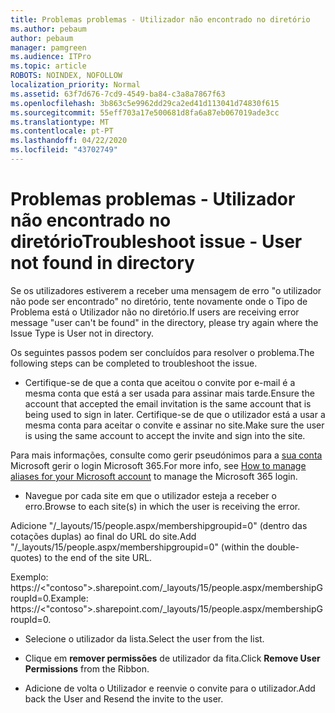 ```yaml
---
title: Problemas problemas - Utilizador não encontrado no diretório
ms.author: pebaum
author: pebaum
manager: pamgreen
ms.audience: ITPro
ms.topic: article
ROBOTS: NOINDEX, NOFOLLOW
localization_priority: Normal
ms.assetid: 63f7d676-7cd9-4549-ba84-c3a8a7867f63
ms.openlocfilehash: 3b863c5e9962dd29ca2ed41d113041d74830f615
ms.sourcegitcommit: 55eff703a17e500681d8fa6a87eb067019ade3cc
ms.translationtype: MT
ms.contentlocale: pt-PT
ms.lasthandoff: 04/22/2020
ms.locfileid: "43702749"
---
```

# <a name="troubleshoot-issue---user-not-found-in-directory"></a><span data-ttu-id="42e47-102">Problemas problemas - Utilizador não encontrado no diretório</span><span class="sxs-lookup"><span data-stu-id="42e47-102">Troubleshoot issue - User not found in directory</span></span>

<span data-ttu-id="42e47-103">Se os utilizadores estiverem a receber uma mensagem de erro "o utilizador não pode ser encontrado" no diretório, tente novamente onde o Tipo de Problema está o Utilizador não no diretório.</span><span class="sxs-lookup"><span data-stu-id="42e47-103">If users are receiving error message "user can't be found" in the directory, please try again where the Issue Type is User not in directory.</span></span>

<span data-ttu-id="42e47-104">Os seguintes passos podem ser concluídos para resolver o problema.</span><span class="sxs-lookup"><span data-stu-id="42e47-104">The following steps can be completed to troubleshoot the issue.</span></span>

- <span data-ttu-id="42e47-105">Certifique-se de que a conta que aceitou o convite por e-mail é a mesma conta que está a ser usada para assinar mais tarde.</span><span class="sxs-lookup"><span data-stu-id="42e47-105">Ensure the account that accepted the email invitation is the same account that is being used to sign in later.</span></span> <span data-ttu-id="42e47-106">Certifique-se de que o utilizador está a usar a mesma conta para aceitar o convite e assinar no site.</span><span class="sxs-lookup"><span data-stu-id="42e47-106">Make sure the user is using the same account to accept the invite and sign into the site.</span></span> 

<span data-ttu-id="42e47-107">Para mais informações, consulte como gerir pseudónimos para a [sua conta</a> Microsoft gerir o login Microsoft 365](https://support.microsoft.com/help/12407/microsoft-account-how-to-manage-aliases).</span><span class="sxs-lookup"><span data-stu-id="42e47-107">For more info, see [How to manage aliases for your Microsoft account</a> to manage the Microsoft 365 login](https://support.microsoft.com/help/12407/microsoft-account-how-to-manage-aliases).</span></span> 

- <span data-ttu-id="42e47-108">Navegue por cada site em que o utilizador esteja a receber o erro.</span><span class="sxs-lookup"><span data-stu-id="42e47-108">Browse to each site(s) in which the user is receiving the error.</span></span> 

<span data-ttu-id="42e47-109">Adicione "/_layouts/15/people.aspx/membershipgroupid=0" (dentro das cotações duplas) ao final do URL do site.</span><span class="sxs-lookup"><span data-stu-id="42e47-109">Add "/_layouts/15/people.aspx/membershipgroupid=0" (within the double-quotes) to the end of the site URL.</span></span> 

<span data-ttu-id="42e47-110">Exemplo: https://<"contoso">.sharepoint.com/_layouts/15/people.aspx/membershipGroupId=0.</span><span class="sxs-lookup"><span data-stu-id="42e47-110">Example: https://<"contoso">.sharepoint.com/_layouts/15/people.aspx/membershipGroupId=0.</span></span>

- <span data-ttu-id="42e47-111">Selecione o utilizador da lista.</span><span class="sxs-lookup"><span data-stu-id="42e47-111">Select the user from the list.</span></span>

- <span data-ttu-id="42e47-112">Clique em **remover permissões** de utilizador da fita.</span><span class="sxs-lookup"><span data-stu-id="42e47-112">Click **Remove User Permissions** from the Ribbon.</span></span> 
-  <span data-ttu-id="42e47-113">Adicione de volta o Utilizador e reenvie o convite para o utilizador.</span><span class="sxs-lookup"><span data-stu-id="42e47-113">Add back the User and Resend the invite to the user.</span></span>

